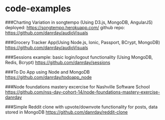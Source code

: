 # code-examples


###Charting Variation in songtempo (Using D3.js, MongoDB, AngularJS)
deployed: https://songtempo.herokuapp.com/
github repo: https://github.com/danrday/audioVisuals


###Grocery Tracker App(Using Node.js, Ionic, Passport, BCrypt, MongoDB)
https://github.com/danrday/audioVisuals

###Sessions example: basic login/logout functionality (Using MongoDB, Redis, Bcrypt)
https://github.com/danrday/sessions

###To Do App using Node and MongoDB
https://github.com/danrday/todoapp_node

###Node foundations mastery excercise for Nashville Software School
https://github.com/nss-day-cohort-14/node-foundations-mastery-exercise-danrday


###Simple Reddit clone with upvote/downvote functionality for posts, data stored in MongoDB
https://github.com/danrday/reddit-clone
